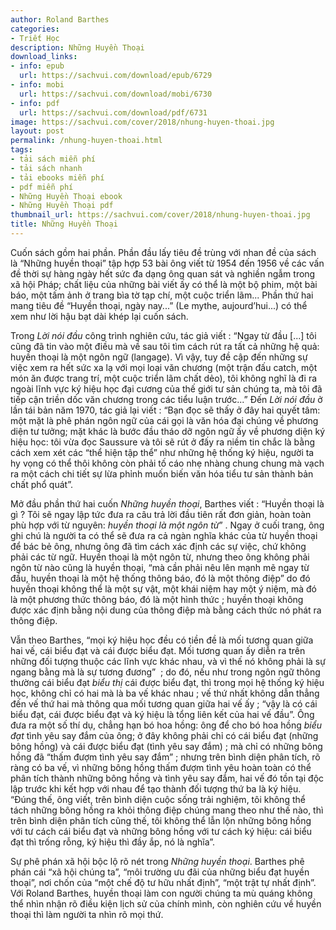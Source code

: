 ```yaml
---
author: Roland Barthes
categories:
- Triết Học
description: Những Huyền Thoại
download_links:
- info: epub
  url: https://sachvui.com/download/epub/6729
- info: mobi
  url: https://sachvui.com/download/mobi/6730
- info: pdf
  url: https://sachvui.com/download/pdf/6731
image: https://sachvui.com/cover/2018/nhung-huyen-thoai.jpg
layout: post
permalink: /nhung-huyen-thoai.html
tags:
- tải sách miễn phí
- tải sách nhanh
- tải ebooks miễn phí
- pdf miễn phí
- Những Huyền Thoại ebook
- Những Huyền Thoại pdf
thumbnail_url: https://sachvui.com/cover/2018/nhung-huyen-thoai.jpg
title: Những Huyền Thoại
---
```


 <div class="item-desc text-justify"> <p>Cuốn sách gồm hai phần. Phần đầu lấy tiêu đề trùng với nhan đề của sách là “Những huyền thoại” tập hợp 53 bài ông viết từ 1954 đến 1956 về các vấn đề thời sự hàng ngày hết sức đa dạng ông quan sát và nghiền ngẫm trong xã hội Pháp; chất liệu của những bài viết ấy có thể là một bộ phim, một bài báo, một tấm ảnh ở trang bìa tờ tạp chí, một cuộc triển lãm... Phần thứ hai mang tiêu đề “Huyền thoại, ngày nay...” (Le mythe, aujourd’hui...) có thể xem như lời hậu bạt dài khép lại cuốn sách.</p><p>Trong <em>Lời nói đầu</em> công trình nghiên cứu, tác giả viết : “Ngay từ đầu [...] tôi cũng đã tin vào một điều mà về sau tôi tìm cách rút ra tất cả những hệ quả: huyền thoại là một ngôn ngữ (langage). Vì vậy, tuy đề cập đến những sự việc xem ra hết sức xa lạ với mọi loại văn ch­ương (một trận đấu catch, một món ăn đư­ợc trang trí, một cuộc triển lãm chất dẻo), tôi không nghĩ là đi ra ngoài lĩnh vực ký hiệu học đại cư­ơng của thế giới tư sản chúng ta, mà tôi đã tiếp cận triền dốc văn chương trong các tiểu luận trư­ớc...” Đến <em>Lời nói đầu</em> ở lần tái bản năm 1970, tác giả lại viết : “Bạn đọc sẽ thấy ở đây hai quyết tâm: một mặt là phê phán ngôn ngữ của cái gọi là văn hóa đại chúng về phư­ơng diện tư tưởng; mặt khác là bước đầu tháo dỡ ngôn ngữ ấy về phương diện ký hiệu học: tôi vừa đọc Saussure và tôi sẽ rút ở đấy ra niềm tin chắc là bằng cách xem xét các “thể hiện tập thể” như­ những hệ thống ký hiệu, ngư­ời ta hy vọng có thể thôi không còn phải tố cáo nhẹ nhàng chung chung mà vạch ra một cách chi tiết sự lừa phỉnh muốn biến văn hóa tiểu tư­ sản thành bản chất phổ quát”.</p><p>Mở đầu phần thứ hai cuốn <em>Những huyền thoại</em>, Barthes viết : “Huyền thoại là gì ? Tôi sẽ ngay lập tức đưa ra câu trả lời đầu tiên rất đơn giản, hoàn toàn phù hợp với từ nguyên: <em>huyền thoại là một ngôn từ</em>”<em> </em>. Ngay ở cuối trang, ông ghi chú là người ta có thể sẽ đưa ra cả ngàn nghĩa khác của từ huyền thoại để bác bẻ ông, nhưng ông đã tìm cách xác định các sự việc, chứ không phải các từ ngữ. Huyền thoại là một ngôn từ, nhưng theo ông không phải ngôn từ nào cũng là huyền thoại, “mà cần phải nêu lên mạnh mẽ ngay từ đầu, huyền thoại là một hệ thống thông báo, đó là một thông điệp” do đó huyền thoại không thể là một sự vật, một khái niệm hay một ý niệm, mà đó là một phương thức thông báo, đó là một hình thức ; huyền thoại không được xác định bằng nội dung của thông điệp mà bằng cách thức nó phát ra thông điệp.</p><p>Vẫn theo Barthes, “mọi ký hiệu học đều có tiền đề là mối tương quan giữa hai vế, cái biểu đạt và cái được biểu đạt. Mối tương quan ấy diễn ra trên những đối tượng thuộc các lĩnh vực khác nhau, và vì thế nó không phải là sự ngang bằng mà là sự tương đương”  ; do đó, nếu như trong ngôn ngữ thông thường cái biểu đạt <em>biểu thị</em> cái được biểu đạt, thì trong mọi hệ thống ký hiệu học, không chỉ có hai mà là ba vế khác nhau ; vế thứ nhất không dẫn thẳng đến vế thứ hai mà thông qua mối tương quan giữa hai vế ấy ; “vậy là có cái biểu đạt, cái được biểu đạt và ký hiệu là tổng liên kết của hai vế đầu”. Ông đưa ra một số thí dụ, chẳng hạn bó hoa hồng: ông để cho bó hoa hồng <em>biểu đạt </em>tình yêu say đắm của ông; ở đây không phải chỉ có cái biểu đạt (những bông hồng) và cái được biểu đạt (tình yêu say đắm) ; mà chỉ có những bông hồng đã “thấm đượm tình yêu say đắm” ; nhưng trên bình diện phân tích, rõ ràng có ba vế, vì những bông hồng thấm đượm tình yêu hoàn toàn có thể phân tích thành những bông hồng và tình yêu say đắm, hai vế đó tồn tại độc lập trước khi kết hợp với nhau để tạo thành đối tượng thứ ba là ký hiệu. “Đúng thế, ông viết, trên bình diện cuộc sống trải nghiệm, tôi không thể tách những bông hồng ra khỏi thông điệp chúng mang theo như thế nào, thì trên bình diện phân tích cũng thế, tôi không thể lẫn lộn những bông hồng với tư cách cái biểu đạt và những bông hồng với tư cách ký hiệu: cái biểu đạt thì trống rỗng, ký hiệu thì đầy ắp, nó là nghĩa”.</p><p>Sự phê phán xã hội bộc lộ rõ nét trong <em>Những huyền thoại</em>. Barthes phê phán cái “xã hội chúng ta”, “môi trường ưu đãi của những biểu đạt huyền thoại”, nơi chốn của “một chế độ tư hữu nhất định”, “một trật tự nhất định”. Với Roland Barthes, huyền thoại làm con người chúng ta mù quáng không thể nhìn nhận rõ điều kiện lịch sử của chính mình, còn nghiên cứu về huyền thoại thì làm người ta nhìn rõ mọi thứ.</p> </div>